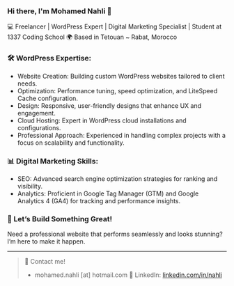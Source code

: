 ### Hi there, I'm Mohamed Nahli 👋
💻 Freelancer | WordPress Expert | Digital Marketing Specialist | Student at 1337 Coding School
🌍 Based in Tetouan ~ Rabat, Morocco

### 🛠️ WordPress Expertise:
- Website Creation: Building custom WordPress websites tailored to client needs.
- Optimization: Performance tuning, speed optimization, and LiteSpeed Cache configuration.
- Design: Responsive, user-friendly designs that enhance UX and engagement.
- Cloud Hosting: Expert in WordPress cloud installations and configurations.
- Professional Approach: Experienced in handling complex projects with a focus on scalability and functionality.

### 📊 Digital Marketing Skills:
- SEO: Advanced search engine optimization strategies for ranking and visibility.
- Analytics: Proficient in Google Tag Manager (GTM) and Google Analytics 4 (GA4) for tracking and performance insights.

### 📩 Let’s Build Something Great!
Need a professional website that performs seamlessly and looks stunning? I’m here to make it happen.

---
> 💼 Contact me!
> - mohamed.nahli [at] hotmail.com
> 💼 LinkedIn: [linkedin.com/in/nahli](https://linkedin.com/in/nahli)
